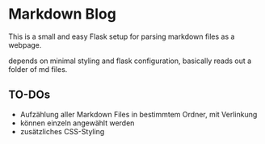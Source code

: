 # Markdown Blog

This is a small and easy Flask setup for parsing markdown files as a webpage.

depends on minimal styling and flask configuration, basically reads out a folder of md files.


## TO-DOs

* Aufzählung aller Markdown Files in bestimmtem Ordner, mit Verlinkung
* können einzeln angewählt werden
* zusätzliches CSS-Styling
